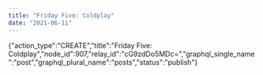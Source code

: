 ```yaml
---
title: "Friday Five: Coldplay"
date: "2021-06-11"
---
```


{"action\_type":"CREATE","title":"Friday Five: Coldplay","node\_id":907,"relay\_id":"cG9zdDo5MDc=","graphql\_single\_name":"post","graphql\_plural\_name":"posts","status":"publish"}
